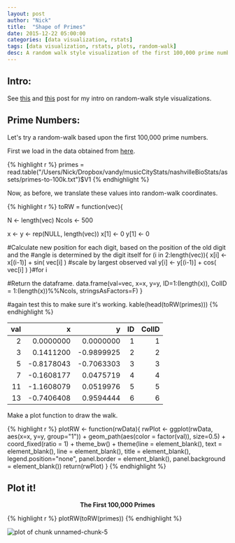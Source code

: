 ```yaml
---
layout: post
author: "Nick"
title:  "Shape of Primes"
date: 2015-12-22 05:00:00
categories: [data visualization, rstats]
tags: [data visualization, rstats, plots, random-walk]
desc: A random walk style visualization of the first 100,000 prime numbers. 
---
```




## Intro: 

See [this]({{site.baseurl}}/2015/12/storyShapes.html) and [this]({{site.baseurl}}/2015/12/wordShapes.html) post for my intro on random-walk style visualizations. 

## Prime Numbers: 

Let's try a random-walk based upon the first 100,000 prime numbers. 

First we load in the data obtained from [here](https://www.mathsisfun.com/numbers/prime-number-lists.html).


{% highlight r %}
primes = read.table("/Users/Nick/Dropbox/vandy/musicCityStats/nashvilleBioStats/assets/primes-to-100k.txt")$V1
{% endhighlight %}

Now, as before, we translate these values into random-walk coordinates. 


{% highlight r %}
toRW = function(vec){
  
  N <- length(vec)
  Ncols <- 500
  
  x <- y <- rep(NULL, length(vec))
  x[1] <- 0
  y[1] <- 0
  
  #Calculate new position for each digit, based on the position of the old digit and the 
  #angle is determined by the digit itself
  for (i in 2:length(vec)){
      x[i] <- x[(i-1)] + sin( vec[i] ) #scale by largest observed val
      y[i] <- y[(i-1)] + cos( vec[i] ) 
  }#for i
  
  #Return the dataframe. 
  data.frame(val=vec, x=x, y=y, ID=1:(length(x)), 
             ColID = 1:(length(x))%%Ncols, stringsAsFactors=F)
}

#again test this to make sure it's working. 
kable(head(toRW(primes)))
{% endhighlight %}



| val|          x|          y| ID| ColID|
|---:|----------:|----------:|--:|-----:|
|   2|  0.0000000|  0.0000000|  1|     1|
|   3|  0.1411200| -0.9899925|  2|     2|
|   5| -0.8178043| -0.7063303|  3|     3|
|   7| -0.1608177|  0.0475719|  4|     4|
|  11| -1.1608079|  0.0519976|  5|     5|
|  13| -0.7406408|  0.9594444|  6|     6|




Make a plot function to draw the walk. 


{% highlight r %}
plotRW <- function(rwData){
  rwPlot <- ggplot(rwData, aes(x=x, y=y, group="1")) +
    geom_path(aes(color = factor(val)), size=0.5) + 
    coord_fixed(ratio = 1) + 
    theme_bw() +
    theme(line = element_blank(),
          text = element_blank(),
          line = element_blank(),
          title = element_blank(),
          legend.position="none",
          panel.border = element_blank(),
          panel.background = element_blank())
  return(rwPlot)
}
{% endhighlight %}

## Plot it! 

<div style="text-align: center; font-weight: bold">The First 100,000 Primes</div>

{% highlight r %}
plotRW(toRW(primes))
{% endhighlight %}

<img src="/nashvilleBioStats/figures/source/2015-12-22-primeWalk/unnamed-chunk-5-1.png" title="plot of chunk unnamed-chunk-5" alt="plot of chunk unnamed-chunk-5" style="display: block; margin: auto;" />
